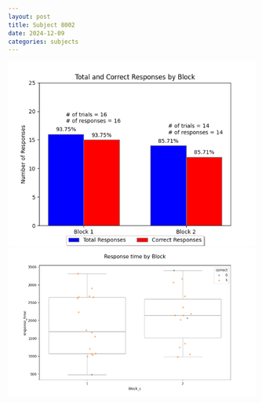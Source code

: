 ```yaml
---
layout: post
title: Subject 8002
date: 2024-12-09
categories: subjects
---
```


![](data/8002/run-24/8002_ATS_responses.png)
![](data/8002/run-24/8002_ATS_rt.png)
